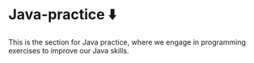 # Java-practice ⬇️
<p>This is the section for Java practice, where we engage in programming exercises to improve our Java skills.</p>
